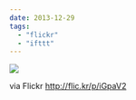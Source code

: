 ```yaml
---
date: 2013-12-29
tags: 
  - "flickr"
  - "ifttt"
---
```


![](http://farm4.staticflickr.com/3671/11615245823_cbf228e816_b.jpg)  

  
  
via Flickr http://flic.kr/p/iGpaV2
